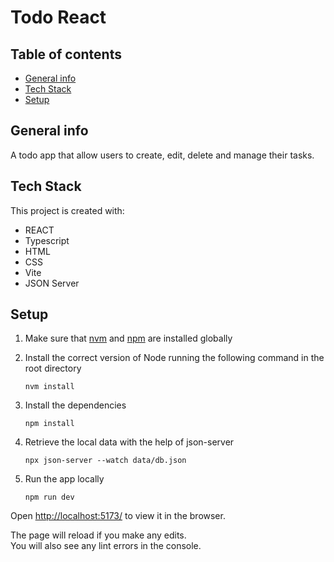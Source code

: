# Todo React

## Table of contents

- [General info](#general-info)
- [Tech Stack](#tech-stack)
- [Setup](#setup)

## General info

A todo app that allow users to create, edit, delete and manage their tasks.

## Tech Stack

This project is created with:

- REACT
- Typescript
- HTML
- CSS
- Vite
- JSON Server

## Setup

1. Make sure that [nvm](https://github.com/nvm-sh/nvm) and [npm](https://www.npmjs.com/) are installed globally

2. Install the correct version of Node running the following command in the root directory

   ```shell
   nvm install
   ```

3. Install the dependencies

   ```shell
   npm install
   ```

4. Retrieve the local data with the help of json-server

   ```shell
   npx json-server --watch data/db.json
   ```

5. Run the app locally

   ```shell
   npm run dev
   ```

Open [http://localhost:5173/](http://localhost:5173/) to view it in the browser.

The page will reload if you make any edits.<br>
You will also see any lint errors in the console.
